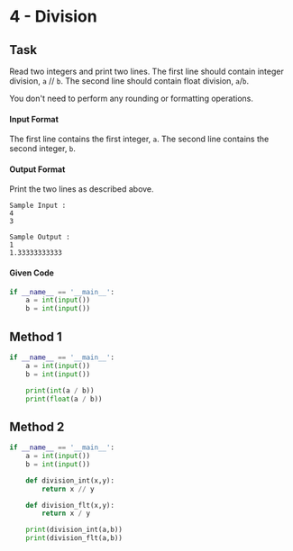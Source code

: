 # 4 - Division

## Task

Read two integers and print two lines. The first line should contain integer division,  `a` // `b`. The second line should contain float division,  `a`/`b`.

You don't need to perform any rounding or formatting operations.

#### Input Format

The first line contains the first integer, `a`. The second line contains the second integer, `b`.


#### Output Format

Print the two lines as described above.

```
Sample Input :
4
3
```

```
Sample Output :
1
1.33333333333
```

#### Given Code

```python
if __name__ == '__main__':
    a = int(input())
    b = int(input())
```

## Method 1

```python
if __name__ == '__main__':
    a = int(input())
    b = int(input())

    print(int(a / b))
    print(float(a / b))
```

## Method 2

```python
if __name__ == '__main__':
    a = int(input())
    b = int(input())

    def division_int(x,y):
        return x // y

    def division_flt(x,y):
        return x / y

    print(division_int(a,b))
    print(division_flt(a,b))
```
